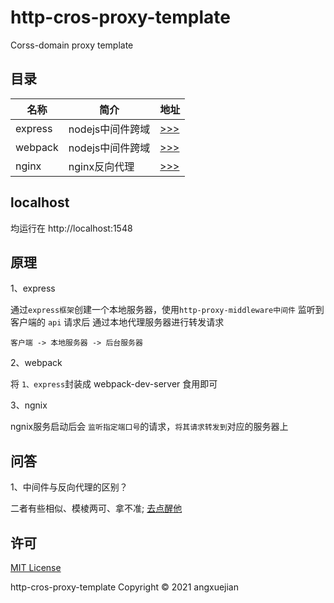 # http-cros-proxy-template
Corss-domain proxy template

## 目录
名称 | 简介| 地址 
--- | --- |---
express | nodejs中间件跨域 | [ >>> ](proxy-template/express)
webpack | nodejs中间件跨域 | [ >>> ](proxy-template/webpack)
nginx   | nginx反向代理    | [ >>> ](proxy-template/nginx)

## localhost
均运行在 http://localhost:1548



## 原理
1、express

通过`express框架`创建一个本地服务器，使用`http-proxy-middleware中间件` 监听到客户端的 `api` 请求后 通过本地代理服务器进行转发请求

`客户端 -> 本地服务器 -> 后台服务器`


2、webpack

将 `1、express`封装成 webpack-dev-server 食用即可

3、ngnix 

ngnix服务启动后会 `监听指定端口号`的请求，`将其请求转发到`对应的服务器上

## 问答
1、中间件与反向代理的区别？

二者有些相似、模棱两可、拿不准; [去点醒他](https://github.com/angxuejian/http-cros-proxy-template/issues)

## 许可
[MIT License](LICENSE)

http-cros-proxy-template Copyright © 2021 angxuejian